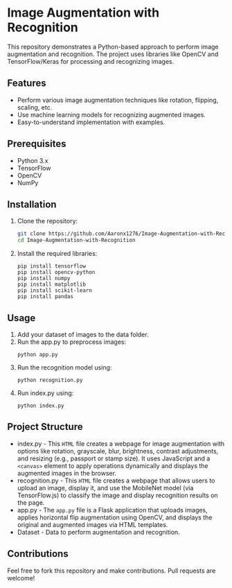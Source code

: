 # Image Augmentation with Recognition

This repository demonstrates a Python-based approach to perform image augmentation and recognition. The project uses libraries like OpenCV and TensorFlow/Keras for processing and recognizing images.

## Features

- Perform various image augmentation techniques like rotation, flipping, scaling, etc.
- Use machine learning models for recognizing augmented images.
- Easy-to-understand implementation with examples.

## Prerequisites

- Python 3.x
- TensorFlow
- OpenCV
- NumPy

## Installation

1. Clone the repository:
   ```bash
   git clone https://github.com/Aaronx1276/Image-Augmentation-with-Recognition.git
   cd Image-Augmentation-with-Recognition
2. Install the required libraries:
   ```
   pip install tensorflow
   pip install opencv-python
   pip install numpy
   pip install matplotlib
   pip install scikit-learn
   pip install pandas
   ```

## Usage
1. Add your dataset of images to the data folder.
2. Run the app.py to preprocess images:
   ```
   python app.py
   ```
3. Run the recognition model using:
   ```
   python recognition.py
   ```
5. Run index.py using:
   ```
   python index.py
   ```

## Project Structure
- index.py - This `HTML` file creates a webpage for image augmentation with options like rotation, grayscale, blur, brightness, contrast adjustments, and resizing (e.g., passport or stamp size). It uses JavaScript and a `<canvas>` element to apply operations dynamically and displays the augmented images in the browser.
- recognition.py - This `HTML` file creates a webpage that allows users to upload an image, display it, and use the MobileNet model (via TensorFlow.js) to classify the image and display recognition results on the page.
- app.py - The `app.py` file is a Flask application that uploads images, applies horizontal flip augmentation using OpenCV, and displays the original and augmented images via HTML templates.
- Dataset - Data to perform augmentation and recognition.

## Contributions
Feel free to fork this repository and make contributions. Pull requests are welcome!
